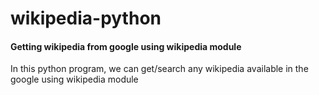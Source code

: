 # wikipedia-python

#### Getting wikipedia from google using wikipedia module 


In this python program, we can get/search any wikipedia available in the google using wikipedia module
